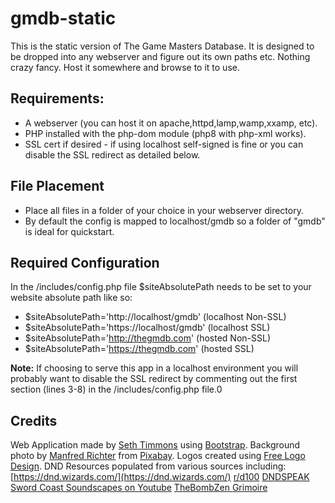 # gmdb-static
This is the static version of The Game Masters Database. 
It is designed to be dropped into any webserver and figure out its own paths etc. 
Nothing crazy fancy. Host it somewhere and browse to it to use.

## Requirements:
- A webserver (you can host it on apache,httpd,lamp,wamp,xxamp, etc).  
- PHP installed with the php-dom module (php8 with php-xml works).
- SSL cert if desired - if using localhost self-signed is fine or you can disable the SSL redirect as detailed below.

## File Placement
- Place all files in a folder of your choice in your webserver directory.
- By default the config is mapped to localhost/gmdb so a folder of "gmdb" is ideal for quickstart.

## Required Configuration
In the /includes/config.php file $siteAbsolutePath needs to be set to your website absolute path like so:
- $siteAbsolutePath='http://localhost/gmdb' 	(localhost Non-SSL)
- $siteAbsolutePath='https://localhost/gmdb' 	(localhost SSL)
- $siteAbsolutePath='http://thegmdb.com' 		(hosted Non-SSL)
- $siteAbsolutePath='https://thegmdb.com' 		(hosted SSL)

**Note:**
If choosing to serve this app in a localhost environment you will probably want to disable the SSL redirect by commenting out the first section (lines 3-8) in the /includes/config.php file.0

## Credits
Web Application made by [Seth Timmons](https://sethtimmons.com/) using [Bootstrap](https://getbootstrap.com/).
Background photo by [Manfred Richter](https://pixabay.com/users/manfredrichter-4055600/?utm_source=link-attribution&utm_medium=referral&utm_campaign=image&utm_content=4127713) from [Pixabay](https://pixabay.com/?utm_source=link-attribution&utm_medium=referral&utm_campaign=image&utm_content=4127713).
Logos created using [Free Logo Design](https://www.freelogodesign.org/).
DND Resources populated from various sources including:
[https://dnd.wizards.com/](https://dnd.wizards.com/)
[r/d100](https://www.reddit.com/r/d100)
[DNDSPEAK](https://www.dndspeak.com/)
[Sword Coast Soundscapes on Youtube](https://www.youtube.com/c/SwordCoastSoundscapes)
[TheBombZen Grimoire](https://github.com/thebombzen/grimoire/)
